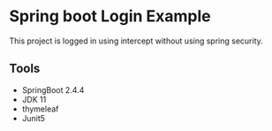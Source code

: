 # Spring boot Login Example

This project is logged in using intercept without using spring security.

## Tools

* SpringBoot 2.4.4
* JDK 11
* thymeleaf
* Junit5

